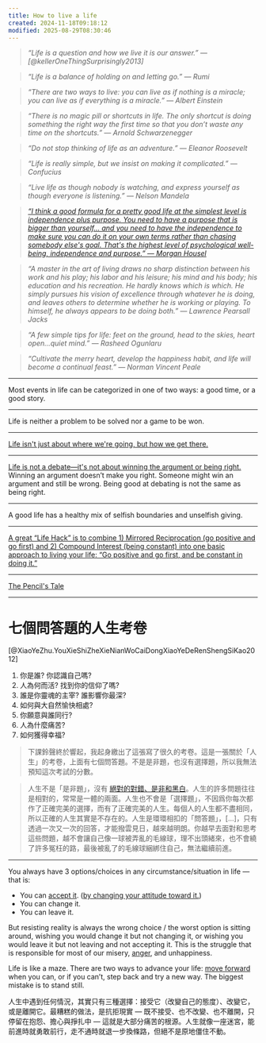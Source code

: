 ```yaml
---
title: How to live a life
created: 2024-11-18T09:18:12
modified: 2025-08-29T08:30:46
---
```


> _“Life is a question and how we live it is our answer.” — [@kellerOneThingSurprisingly2013]_

> _“Life is a balance of holding on and letting go.” — Rumi_

> _“There are two ways to live: you can live as if nothing is a miracle; you can live as if everything is a miracle.” — Albert Einstein_

> _“There is no magic pill or shortcuts in life. The only shortcut is doing something the right way the first time so that you don’t waste any time on the shortcuts.” — Arnold Schwarzenegger_

> _“Do not stop thinking of life as an adventure.” — Eleanor Roosevelt_

> _“Life is really simple, but we insist on making it complicated.” — Confucius_

> _“Live life as though nobody is watching, and express yourself as though everyone is listening.” — Nelson Mandela_

> _[“I think a good formula for a pretty good life at the simplest level is independence plus purpose. You need to have a purpose that is bigger than yourself… and you need to have the independence to make sure you can do it on your own terms rather than chasing somebody else's goal. That's the highest level of psychological well-being, independence and purpose.” — Morgan Housel](https://www.hubermanlab.com/episode/morgan-housel-understand-apply-the-psychology-of-money-to-gain-greater-happiness)_

> _“A master in the art of living draws no sharp distinction between his work and his play; his labor and his leisure; his mind and his body; his education and his recreation. He hardly knows which is which. He simply pursues his vision of excellence through whatever he is doing, and leaves others to determine whether he is working or playing. To himself, he always appears to be doing both.” — Lawrence Pearsall Jacks_

> _“A few simple tips for life: feet on the ground, head to the skies, heart open…quiet mind.” — Rasheed Ogunlaru_

> _“Cultivate the merry heart, develop the happiness habit, and life will become a continual feast.” — Norman Vincent Peale_

---

Most events in life can be categorized in one of two ways: a good time, or a good story.

---

Life is neither a problem to be solved nor a game to be won.

---

[Life isn't just about where we're going, but how we get there.](Journey%20over%20destination.md)

---

[Life is not a debate—it's not about winning the argument or being right.](https://tim.blog/2018/08/02/ann-miura-ko/) Winning an argument doesn’t make you right. Someone might win an argument and still be wrong. Being good at debating is not the same as being right.

---

A good life has a healthy mix of selfish boundaries and unselfish giving.

---

[A great “Life Hack” is to combine 1) Mirrored Reciprocation (go positive and go first) and 2) Compound Interest (being constant) into one basic approach to living your life: “Go positive and go first, and be constant in doing it.”](https://fs.blog/great-talks/multidisciplinary-approach-thinking-peter-kaufman)

---

[The Pencil's Tale](https://youtu.be/HisYsqqszq0)

---

# 七個問答題的人生考卷

[@XiaoYeZhu.YouXieShiZheXieNianWoCaiDongXiaoYeDeRenShengSiKao2012]

1. 你是誰? 你認識自己嗎?
2. 人為何而活? 找到你的信仰了嗎?
3. 誰是你靈魂的主宰? 誰影響你最深?
4. 如何與大自然愉快相處?
5. 你願意與誰同行?
6. 人為什麼痛苦?
7. 如何獲得幸福?

> 下課鈴聲終於響起，我起身繳出了這張寫了很久的考卷。這是一張關於「人生」的考卷，上面有七個問答題。不是是非題，也沒有選擇題，所以我無法預知這次考試的分數。

> 人生不是「是非題」，沒有 [絕對的對錯、是非和黑白](Duality%20versus%20Polarity.md)。人生的許多問題往往是相對的，常常是一體的兩面。人生也不會是「選擇題」，不因爲你每次都作了正確完美的選擇，而有了正確完美的人生。每個人的人生都不盡相同，所以正確的人生其實是不存在的。人生是環環相扣的「問答題」，[…]，只有透過一次又一次的回答，才能撥雲見日，越來越明朗。你越早去面對和思考這些問題，越不會讓自己像一球被弄亂的毛線球，理不出頭緒來，也不會繞了許多冤枉的路，最後被亂了的毛線球綑綁住自己，無法繼續前進。

---

You always have 3 options/choices in any circumstance/situation in life — that is:

* You can [accept it](Acceptance%20and%20Commitment%20Therapy.md). ([by changing your attitude toward it.](a-true-transformation-begins-with-a-mental-shift.md))
* You can change it.
* You can leave it.

But resisting reality is always the wrong choice / the worst option is sitting around, wishing you would change it but not changing it, or wishing you would leave it but not leaving and not accepting it. This is the struggle that is responsible for most of our misery, [anger](anger.md), and unhappiness.

Life is like a maze. There are two ways to advance your life: [move forward](Just%20getting%20started.md) when you can, or if you can’t, step back and try a new way. The biggest mistake is to stand still.

人生中遇到任何情況，其實只有三種選擇：接受它（改變自己的態度）、改變它，或是離開它。最糟糕的做法，是抗拒現實 — 既不接受、也不改變、也不離開，只停留在抱怨、擔心與掙扎中 — 這就是大部分痛苦的根源。人生就像一座迷宮，能前進時就勇敢前行，走不通時就退一步換條路，但絕不是原地僵住不動。
